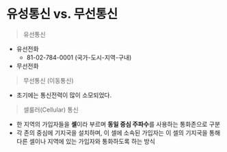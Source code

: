 # 유성통신 vs. 무선통신

> 유선통신

- 유선전화
  - 81-02-784-0001 (국가-도시-지역-구내)
- 무선전화

> 무선통신 (이동통신)

- 초기에는 통신전력이 많이 소모되었다.

>셀룰러(Cellular) 통신

- 한 지역의 가입자들을 **셀**이라 부르며 **동일 중심 주파수**를 사용하는 통화존으로 구분
- 각 존의 중심에 기지국을 설치하며, 이 셀에 소속된 가입자는 이 셀의 기지국을 통해 다른 셀이나 지역에 있는 가입자와 통화하도록 하는 방식

